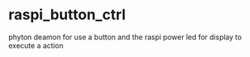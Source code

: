 # raspi_button_ctrl
phyton deamon for use a button and the raspi power led for display to execute a action
